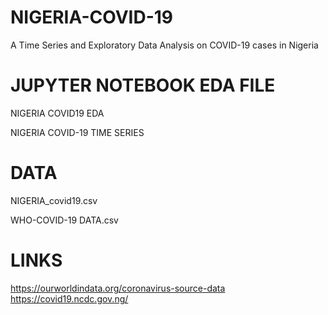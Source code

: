 # NIGERIA-COVID-19
A Time Series and Exploratory Data Analysis on COVID-19 cases in Nigeria


# JUPYTER NOTEBOOK EDA FILE
NIGERIA COVID19 EDA

NIGERIA COVID-19 TIME SERIES


# DATA
NIGERIA_covid19.csv

WHO-COVID-19 DATA.csv

# LINKS
https://ourworldindata.org/coronavirus-source-data
https://covid19.ncdc.gov.ng/

